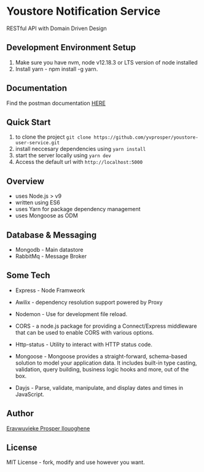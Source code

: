 # Youstore Notification Service

RESTful API with Domain Driven Design

## Development Environment Setup

1. Make sure you have nvm, node v12.18.3 or LTS version of node installed
2. Install yarn - npm install -g yarn.


## Documentation
Find the postman documentation [HERE](https://documenter.getpostman.com/view/16946617/UVksMu2D)


## Quick Start
1. to clone the project `git clone https://github.com/yvprosper/youstore-user-service.git`
2. install neccesary dependencies using `yarn install`
3. start the server locally using `yarn dev`
4. Access the default url with `http://localhost:5000`


## Overview 
- uses Node.js > v9
- written using ES6
- uses Yarn for package dependency management
- uses Mongoose as ODM


## Database & Messaging
- Mongodb - Main datastore
- RabbitMq - Message Broker


## Some Tech

- Express - Node Framweork

- Awilix - dependency resolution support powered by Proxy

- Nodemon - Use for development file reload.

- CORS - a node.js package for providing a Connect/Express middleware that can be used to enable CORS with various options.

- Http-status - Utility to interact with HTTP status code.

- Mongoose - Mongoose provides a straight-forward, schema-based solution to model your application data. It includes built-in type casting, validation, query building, business logic hooks and more, out of the box.

- Dayjs - Parse, validate, manipulate, and display dates and times in JavaScript.

## Author
[Eravwuvieke Prosper Ilouoghene](https://www.linkedin.com/in/prosper-eravwuvieke-25b534163/)


## License
MIT License - fork, modify and use however you want.
